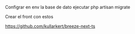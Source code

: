 Configrar en env la base de dato 
ejecutar php artisan migrate

Crear el front con estos

https://github.com/kullarkert/breeze-next-ts